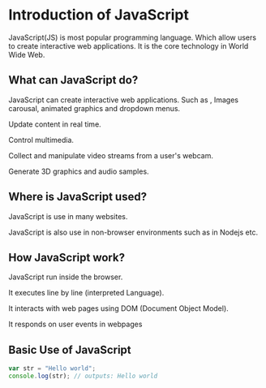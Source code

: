 # Introduction of JavaScript

JavaScript(JS) is most popular programming language. Which allow users to create interactive web applications. It is the core technology in World Wide Web.

## What can JavaScript do? 
JavaScript can create interactive web applications. Such as , Images carousal, animated graphics and dropdown menus.

Update content in real time.

Control multimedia.

Collect and manipulate video streams from a user's webcam.

Generate 3D graphics and audio samples.

## Where is JavaScript used? 
JavaScript is use in many websites.

JavaScript is also use in non-browser environments such as in Nodejs etc.

## How JavaScript work?
JavaScript run inside the browser.

It executes line by line (interpreted Language).

It interacts with web pages using DOM (Document Object Model). 

It responds on user events in webpages


## Basic Use of JavaScript
```js
var str = "Hello world";
console.log(str); // outputs: Hello world
```